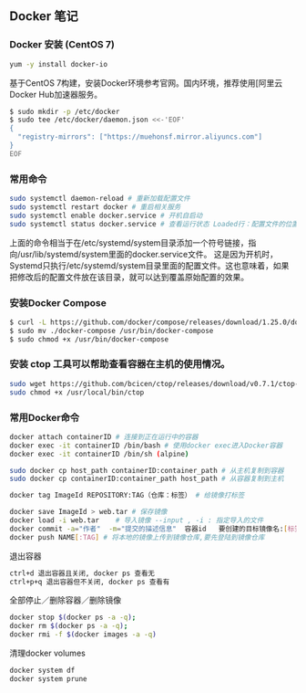 Docker 笔记
---
### Docker 安装 (CentOS 7)
```sh
yum -y install docker-io
```
基于CentOS 7构建，安装Docker环境参考官网。国内环境，推荐使用[阿里云Docker Hub加速器服务。
```sh
$ sudo mkdir -p /etc/docker
$ sudo tee /etc/docker/daemon.json <<-'EOF'
{
  "registry-mirrors": ["https://muehonsf.mirror.aliyuncs.com"]
}
EOF
```

### 常用命令

```sh
sudo systemctl daemon-reload # 重新加载配置文件
sudo systemctl restart docker # 重启相关服务
sudo systemctl enable docker.service # 开机自启动
sudo systemctl status docker.service # 查看运行状态 Loaded行：配置文件的位置，是否设为开机启动
```
上面的命令相当于在/etc/systemd/system目录添加一个符号链接，指向/usr/lib/systemd/system里面的docker.service文件。
这是因为开机时，Systemd只执行/etc/systemd/system目录里面的配置文件。这也意味着，如果把修改后的配置文件放在该目录，就可以达到覆盖原始配置的效果。

### 安装Docker Compose

```sh
$ curl -L https://github.com/docker/compose/releases/download/1.25.0/docker-compose-`uname -s`-`uname -m` > ./docker-compose
$ sudo mv ./docker-compose /usr/bin/docker-compose
$ sudo chmod +x /usr/bin/docker-compose
```

### 安装 ctop 工具可以帮助查看容器在主机的使用情况。

```sh
sudo wget https://github.com/bcicen/ctop/releases/download/v0.7.1/ctop-0.7.1-linux-amd64 -O /usr/local/bin/ctop
sudo chmod +x /usr/local/bin/ctop
```

### 常用Docker命令

```sh
docker attach containerID # 连接到正在运行中的容器
docker exec -it containerID /bin/bash # 使用docker exec进入Docker容器
docker exec -it containerID /bin/sh (alpine)

sudo docker cp host_path containerID:container_path # 从主机复制到容器
sudo docker cp containerID:container_path host_path # 从容器复制到主机

docker tag ImageId REPOSITORY:TAG（仓库：标签） # 给镜像打标签

docker save ImageId > web.tar # 保存镜像
docker load -i web.tar    # 导入镜像 --input , -i : 指定导入的文件
docker commit -a="作者"  -m="提交的描述信息"  容器id   要创建的目标镜像名:[标签名]
docker push NAME[:TAG] # 将本地的镜像上传到镜像仓库,要先登陆到镜像仓库
```


退出容器
```sh
ctrl+d 退出容器且关闭, docker ps 查看无
ctrl+p+q 退出容器但不关闭, docker ps 查看有
```

全部停止／删除容器／删除镜像
```sh
docker stop $(docker ps -a -q);
docker rm $(docker ps -a -q);
docker rmi -f $(docker images -a -q)
```

清理docker volumes
```sh
docker system df
docker system prune
```


